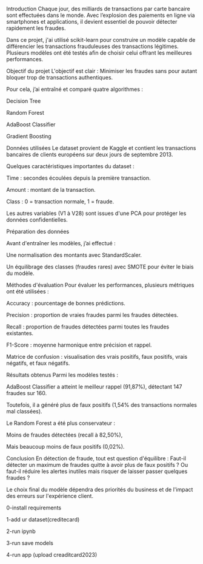 Introduction
Chaque jour, des milliards de transactions par carte bancaire sont effectuées dans le monde.
Avec l’explosion des paiements en ligne via smartphones et applications, il devient essentiel de pouvoir détecter rapidement les fraudes.

Dans ce projet, j'ai utilisé scikit-learn pour construire un modèle capable de différencier les transactions frauduleuses des transactions légitimes.
Plusieurs modèles ont été testés afin de choisir celui offrant les meilleures performances.






Objectif du projet
L'objectif est clair :
Minimiser les fraudes sans pour autant bloquer trop de transactions authentiques.

Pour cela, j’ai entraîné et comparé quatre algorithmes :

Decision Tree

Random Forest

AdaBoost Classifier

Gradient Boosting







Données utilisées
Le dataset provient de Kaggle et contient les transactions bancaires de clients européens sur deux jours de septembre 2013.

Quelques caractéristiques importantes du dataset :

Time : secondes écoulées depuis la première transaction.

Amount : montant de la transaction.

Class : 0 = transaction normale, 1 = fraude.

Les autres variables (V1 à V28) sont issues d'une PCA pour protéger les données confidentielles.






Préparation des données

Avant d'entraîner les modèles, j’ai effectué :

Une normalisation des montants avec StandardScaler.

Un équilibrage des classes (fraudes rares) avec SMOTE pour éviter le biais du modèle.





Méthodes d'évaluation
Pour évaluer les performances, plusieurs métriques ont été utilisées :

Accuracy : pourcentage de bonnes prédictions.

Precision : proportion de vraies fraudes parmi les fraudes détectées.

Recall : proportion de fraudes détectées parmi toutes les fraudes existantes.

F1-Score : moyenne harmonique entre précision et rappel.

Matrice de confusion : visualisation des vrais positifs, faux positifs, vrais négatifs, et faux négatifs.







Résultats obtenus
Parmi les modèles testés :

AdaBoost Classifier a atteint le meilleur rappel (91,87%), détectant 147 fraudes sur 160.

Toutefois, il a généré plus de faux positifs (1,54% des transactions normales mal classées).

Le Random Forest a été plus conservateur :

Moins de fraudes détectées (recall à 82,50%),

Mais beaucoup moins de faux positifs (0,02%).






Conclusion
En détection de fraude, tout est question d'équilibre :
Faut-il détecter un maximum de fraudes quitte à avoir plus de faux positifs ?
Ou faut-il réduire les alertes inutiles mais risquer de laisser passer quelques fraudes ?

Le choix final du modèle dépendra des priorités du business et de l'impact des erreurs sur l'expérience client.







0-install requirements

1-add ur dataset(creditecard)

2-run ipynb

3-run save models

4-run app (upload creaditcard2023)


